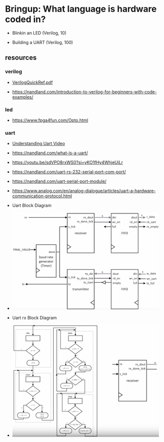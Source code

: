 # Bringup: What language is hardware coded in? 

- Blinkin an LED (Verilog, 10)

- Building a UART (Verilog, 100)

## resources

### verilog

-  [VerilogQuickRef.pdf](uart/resources/VerilogQuickRef.pdf)

- https://nandland.com/introduction-to-verilog-for-beginners-with-code-examples/

### led

- https://www.fpga4fun.com/Opto.html

### uart

- [Understanding Uart Video](https://www.youtube.com/watch?v=sTHckUyxwp8&ab_channel=RohdeSchwarz)

- https://nandland.com/what-is-a-uart/

- https://youtu.be/sdVPO8rxWS0?si=yKO1fHy4WhjeUiLr

- https://nandland.com/uart-rs-232-serial-port-com-port/


- https://nandland.com/uart-serial-port-module/

- https://www.analog.com/en/analog-dialogue/articles/uart-a-hardware-communication-protocol.html

- Uart Block Diagram
- ![uartblockdiagram](uart/resources/uart-block-diagram.png)

- Uart rx Block Diagram
- ![uartrxblockdiagram](uart/resources/uart-rx-block-diagram.png)

